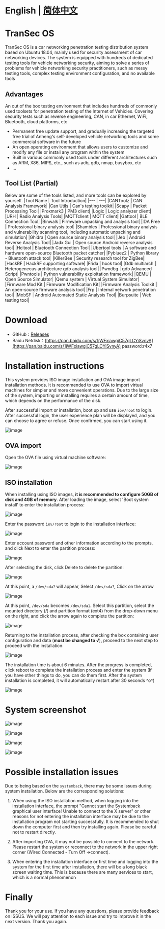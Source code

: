 # English | [简体中文](./README-zh_CN.md)

# TranSec OS
TranSec OS is a car networking penetration testing distribution system based on Ubuntu 18.04, mainly used for security assessment of car networking devices. The system is equipped with hundreds of dedicated testing tools for vehicle networking security, aiming to solve a series of problems for vehicle networking security practitioners, such as messy testing tools, complex testing environment configuration, and no available tools

## Advantages
An out of the box testing environment that includes hundreds of commonly used toolsets for penetration testing of the Internet of Vehicles. Covering security tests such as reverse engineering, CAN, in car Ethernet, WiFi, Bluetooth, cloud platforms, etc
- Permanent free update support, and gradually increasing the targeted free trial of Anheng's self-developed vehicle networking tools and some commercial software in the future
- An open operating environment that allows users to customize and modify any file or install any program within the system
- Built in various commonly used tools under different architectures such as ARM, X86, MIPS, etc., such as adb, gdb, nmap, busybox, etc
- ...

## Tool List (Partial)
Below are some of the tools listed, and more tools can be explored by yourself.
|Tool Name | Tool Introduction|
|--- | ---|
|CANToolz | CAN Analysis Framework|
|Can Utils | Can's testing toolkit|
|Scapy | Packet Processing Tool|
|Proxmark3 | PM3 client|
|Logic | Logic analyzer client|
|URH | Radio Analysis Tools|
|MQTTclient | MQTT client|
|Gattool | BLE Connection Tool|
|Binwalk | Firmware unpacking and analysis tool|
|IDA Free | Professional binary analysis tool|
|Shambles | Professional binary analysis and vulnerability scanning tool, including automatic unpacking and simulation|
|Ghidra | Open source binary analysis tool|
|Jeb | Android Reverse Analysis Tool|
|Jadx Gui | Open source Android reverse analysis tool|
|Hcitool | Bluetooth Connection Tool|
|Ubertool tools | A software and hardware open-source Bluetooth packet catcher|
|Pybluez2 | Python library - Bluetooth attack tool|
|KillerBee | Security research tool for ZigBee|
|HackRF | HackRF supporting software|
|Frida | hook tool|
|Gdb multiarch | Heterogeneous architecture gdb analysis tool|
|Pwndbg | gdb Advanced Script|
|Pwntools | Python vulnerability exploitation framework|
|QEMU | Open Source Simulator|
|Qemu system | Virtual System Simulator|
|Firmware Mod Kit | Firmware Modification Kit|
|Firmware Analysis Toolkit | An open-source firmware analysis tool|
|Frp | Internal network penetration tool|
|MobSF | Android Automated Static Analysis Tool|
|Burpsuite | Web testing tool|
# Download
- GitHub：[Releases](https://github.com/TianWen-Lab/TranSec/releases)
- Baidu Netdisk：[https://pan.baidu.com/s/1jWFxiawgiC57gLCYiSvnyA](https://pan.baidu.com/s/1jWFxiawgiC57gLCYiSvnyA) password:r4x7

# Installation instructions

This system provides ISO image installation and OVA image import installation methods. It is recommended to use OVA to import virtual machines for simpler and more convenient operations. Due to the large size of the system, importing or installing requires a certain amount of time, which depends on the performance of the disk.

After successful import or installation, boot up and use `iov/root` to login. After successful login, the user experience plan will be displayed, and you can choose to agree or refuse. Once confirmed, you can start using it.

![image](https://github.com/TianWen-Lab/TranSec/assets/45167857/8b3dacaf-7668-4be8-baf4-8c4ebdc3fcaa)

## OVA import
Open the OVA file using virtual machine software:

![image](https://github.com/TianWen-Lab/TranSec/assets/45167857/168420ab-1064-4452-b201-2d67c5b1ae4a)

## ISO installation
When installing using ISO images, **it is recommended to configure 50GB of disk and 4GB of memory**. After loading the image, select 'Boot system install' to enter the installation process:

![image](https://github.com/TianWen-Lab/TranSec/assets/45167857/f51c53c6-bcb1-4d1f-8544-ca87d8f82ac2)

Enter the password `iov/root` to login to the installation interface:

![image](https://github.com/TianWen-Lab/TranSec/assets/45167857/0c76f57a-528f-4226-a744-fca508b2ed7b)

Enter account password and other information according to the prompts, and click Next to enter the partition process:

![image](https://github.com/TianWen-Lab/TranSec/assets/45167857/7da9584d-ef52-4b72-93cd-2bdf70803eee)

After selecting the disk, click Delete to delete the partition:

![image](https://github.com/TianWen-Lab/TranSec/assets/45167857/e45d4c52-ffe8-43ba-ae1a-709dfb339ccf)

At this point, a `/dev/sda?` will appear, Select `/dev/sda?`, Click on the arrow

![image](https://github.com/TianWen-Lab/TranSec/assets/45167857/44e08672-3419-407b-9aaf-6c81442d6213)

At this point, `/dev/sda`  becomes `/dev/sda1`. Select this partition, select the mounted directory (/) and partition format (ext4) from the drop-down menu on the right, and click the arrow again to complete the partition:

![image](https://github.com/TianWen-Lab/TranSec/assets/45167857/e2c4dd07-ba00-43a3-afe3-c3a1fbfef60f)


Returning to the installation process, after checking the box containing user configuration and data (**must be changed to √**), proceed to the next step to proceed with the installation

![image](https://github.com/TianWen-Lab/TranSec/assets/45167857/9e4a1ae3-65a1-44f0-8a11-1bfed3d1bb07)

The installation time is about 6 minutes. After the progress is completed, click reboot to complete the installation process and enter the system (If you have other things to do, you can do them first. After the system installation is completed, it will automatically restart after 30 seconds ^o^)

![image](https://github.com/TianWen-Lab/TranSec/assets/45167857/57042e75-32c0-4cba-b98a-b92dd730aa36)



# System screenshot
![image](https://github.com/TianWen-Lab/TranSec/assets/45167857/e6d0e230-e90a-48ce-ad69-bb512408c5c7)

![image](https://github.com/TianWen-Lab/TranSec/assets/45167857/b564d4f6-18c2-4298-994a-b06d19d2b6b5)

![image](https://github.com/TianWen-Lab/TranSec/assets/45167857/a5db4f60-97ff-4c8e-afe4-8437a22e73df)

![image](https://github.com/TianWen-Lab/TranSec/assets/45167857/997e4687-0234-4334-a3b8-ff91ef20539e)

# Possible installation issues
Due to being based on the `systemback`, there may be some issues during system installation. Below are the corresponding solutions:

1. When using the ISO installation method, when logging into the installation interface, the prompt "Cannot start the Systemback graphical user interface! Unable to connect to the X server" or other reasons for not entering the installation interface may be due to the installation program not starting successfully. It is recommended to shut down the computer first and then try installing again. Please be careful not to restart directly.

2. After importing OVA, it may not be possible to connect to the network. Please restart the system or reconnect to the network in the upper right corner (Wired Connected - Turn Off ->connect).

3. When entering the installation interface or first time and logging into the system for the first time after installation, there will be a long black screen waiting time. This is because there are many services to start, which is a normal phenomenon

# Finally
Thank you for your use. If you have any questions, please provide feedback on ISSUS. We will pay attention to each issue and try to improve it in the next version. Thank you again.



